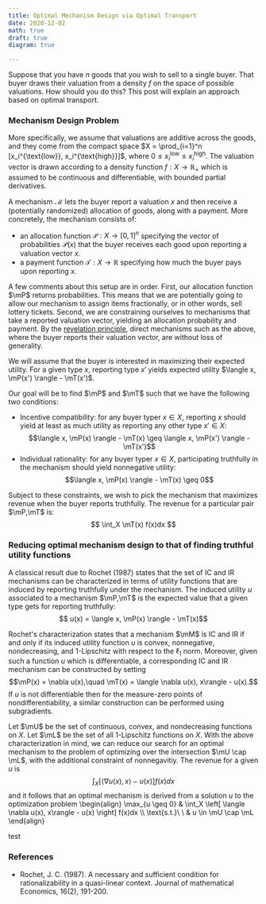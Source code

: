 ```yaml
---
title: Optimal Mechanism Design via Optimal Transport
date: 2020-12-02
math: true
draft: true
diagram: true

---
```



$\newcommand{\mP}{{\mathcal P}}$
$\newcommand{\mT}{{\mathcal T}}$
$\newcommand{\mM}{{\mathcal M}}$
$\newcommand{\mU}{{\mathcal U(X)}}$
$\newcommand{\mL}{{\mathcal L_1(X)}}$


Suppose that you have $n$ goods that you wish to sell to a single buyer. That buyer draws their valuation from a density $f$ on the space of possible valuations. How should you do this?
This post will explain an approach based on optimal transport.

### Mechanism Design Problem
More specifically, we assume that valuations are additive across the goods, and they come from the compact space 
$X = \prod_{i=1}^n [x_i^{\text{low}}, x_i^{\text{high}}]$, where $0 \leq x_i^{\text{low}} \leq x_i^{\text{high}}$.
The valuation vector is drawn according to a density function $f: X \rightarrow \mathbb R_+$ which is assumed to be continuous and differentiable, with bounded partial derivatives. 

A mechanism $\mathcal M$ lets the buyer report a valuation $x$ and then receive a (potentially randomized) allocation of goods, along with a payment. More concretely, the mechanism consists of:
- an allocation function $\mathcal P: X \rightarrow [0,1]^n$  specifying the vector of probabilities $\mathcal P(x)$ that the buyer receives each good upon reporting a valuation vector $x$.
- a payment function $\mathcal T: X \rightarrow \mathbb R$ specifying how much the buyer pays upon reporting $x$.

A few comments about this setup are in order. First, our allocation function $\mP$ returns probabilities. This means that we are potentially going to allow our mechanism to assign items fractionally, or in other words, sell lottery tickets. Second, we are constraining ourselves to mechanisms that take a reported valuation vector, yielding an allocation probability and payment.
By the [revelation principle](https://en.wikipedia.org/wiki/Revelation_principle), direct mechanisms such as the above, where the buyer reports their valuation vector, are without loss of generality.

We will assume that the buyer is interested in maximizing their expected utility. For a given type $x$, reporting type $x'$ yields expected utility $\langle x, \mP(x') \rangle - \mT(x')$.

Our goal will be to find $\mP$ and $\mT$ such that we have the following two conditions:
* Incentive compatibility: for any buyer typer $x\in X$, reporting $x$ should yield at least as much utility as reporting any other type $x'\in X$:
$$\langle x, \mP(x) \rangle - \mT(x) \geq \langle x, \mP(x') \rangle - \mT(x')$$
* Individual rationality: for any buyer typer $x\in X$, participating truthfully in the mechanism should yield nonnegative utility:
$$\langle x, \mP(x) \rangle - \mT(x) \geq 0$$

Subject to these constraints, we wish to pick the mechanism that maximizes revenue when the buyer reports truthfully. The revenue for a particular pair $\mP,\mT$ is:
$$ \int_X \mT(x) f(x)dx $$


### Reducing optimal mechanism design to that of finding truthful utility functions

A classical result due to Rochet (1987) states that the set of IC and IR mechanisms can be characterized in terms of utility functions that are induced by reporting truthfully under the mechanism. The induced utility $u$ associated to a mechanism $\mP,\mT$ is the expected value that a given type gets for reporting truthfully:
$$ u(x) = \langle x, \mP(x) \rangle - \mT(x)$$

Rochet's characterization states that a mechanism $\mM$ is IC and IR if and only if its induced utility function $u$ is convex, nonnegative, nondecreasing, and $1$-Lipschitz with respect to the $\ell_1$ norm. Moreover, given such a function $u$ which is differentiable, a corresponding IC and IR mechanism can be constructed by setting $$\mP(x) = \nabla u(x),\quad \mT(x) = \langle \nabla u(x), x\rangle - u(x).$$
If $u$ is not differentiable then for the measure-zero points of nondifferentiability, a similar construction can be performed using subgradients.

Let $\mU$ be the set of continuous, convex, and nondecreasing functions on $X$. Let $\mL$ be the set of all $1$-Lipschitz functions on $X$.
With the above characterization in mind, we can reduce our search for an optimal mechanism to the problem of optimizing over the intersection $\mU \cap \mL$, with the additional constraint of nonnegavitiy. The revenue for a given $u$ is
$$ \int_X \left[ \langle \nabla u(x), x\rangle - u(x) \right] f(x)dx $$
and it follows that an optimal mechanism is derived from a solution $u$ to the optimization problem
\begin{align}
 \max_{u \geq 0} & \int_X \left[ \langle \nabla u(x), x\rangle - u(x) \right] f(x)dx \\\\
 \text{s.t.}\ \ & u \in \mU \cap \mL
\end{align}

test


### References
* Rochet, J. C. (1987). A necessary and sufficient condition for rationalizability in a quasi-linear context. Journal of mathematical Economics, 16(2), 191-200.

